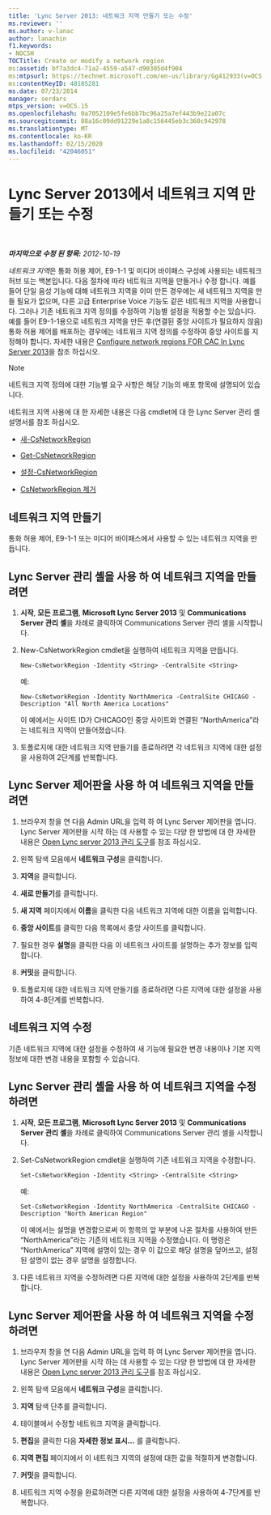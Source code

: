 ```yaml
---
title: 'Lync Server 2013: 네트워크 지역 만들기 또는 수정'
ms.reviewer: ''
ms.author: v-lanac
author: lanachin
f1.keywords:
- NOCSH
TOCTitle: Create or modify a network region
ms:assetid: bf7a3dc4-71a2-4559-a547-d90305d4f904
ms:mtpsurl: https://technet.microsoft.com/en-us/library/Gg412933(v=OCS.15)
ms:contentKeyID: 48185281
ms.date: 07/23/2014
manager: serdars
mtps_version: v=OCS.15
ms.openlocfilehash: 0a7052109e5fe6bb7bc96a25a7ef443b9e22a07c
ms.sourcegitcommit: 88a16c09dd91229e1a8c156445eb3c360c942978
ms.translationtype: MT
ms.contentlocale: ko-KR
ms.lasthandoff: 02/15/2020
ms.locfileid: "42046051"
---
```

<div data-xmlns="http://www.w3.org/1999/xhtml">

<div class="topic" data-xmlns="http://www.w3.org/1999/xhtml" data-msxsl="urn:schemas-microsoft-com:xslt" data-cs="http://msdn.microsoft.com/">

<div data-asp="http://msdn2.microsoft.com/asp">

# <a name="create-or-modify-a-network-region-in-lync-server-2013"></a>Lync Server 2013에서 네트워크 지역 만들기 또는 수정

</div>

<div id="mainSection">

<div id="mainBody">

<span> </span>

_**마지막으로 수정 된 항목:** 2012-10-19_

*네트워크 지역*은 통화 허용 제어, E9-1-1 및 미디어 바이패스 구성에 사용되는 네트워크 허브 또는 백본입니다. 다음 절차에 따라 네트워크 지역을 만들거나 수정 합니다. 예를 들어 단일 음성 기능에 대해 네트워크 지역을 이미 만든 경우에는 새 네트워크 지역을 만들 필요가 없으며, 다른 고급 Enterprise Voice 기능도 같은 네트워크 지역을 사용합니다. 그러나 기존 네트워크 지역 정의를 수정하여 기능별 설정을 적용할 수는 있습니다. 예를 들어 E9-1-1용으로 네트워크 지역을 만든 후(연결된 중앙 사이트가 필요하지 않음) 통화 허용 제어를 배포하는 경우에는 네트워크 지역 정의를 수정하여 중앙 사이트를 지정해야 합니다. 자세한 내용은 [Configure network regions FOR CAC In Lync Server 2013](lync-server-2013-configure-network-regions-for-cac.md)을 참조 하십시오.

<div>


> [!NOTE]  
> 네트워크 지역 정의에 대한 기능별 요구 사항은 해당 기능의 배포 항목에 설명되어 있습니다.



</div>

네트워크 지역 사용에 대 한 자세한 내용은 다음 cmdlet에 대 한 Lync Server 관리 셸 설명서를 참조 하십시오.

  - [새-CsNetworkRegion](https://docs.microsoft.com/powershell/module/skype/New-CsNetworkRegion)

  - [Get-CsNetworkRegion](https://docs.microsoft.com/powershell/module/skype/Get-CsNetworkRegionLink)

  - [설정-CsNetworkRegion](https://docs.microsoft.com/powershell/module/skype/Set-CsNetworkRegion)

  - [CsNetworkRegion 제거](https://docs.microsoft.com/powershell/module/skype/Remove-CsNetworkRegion)

<div>

## <a name="create-a-network-region"></a>네트워크 지역 만들기

통화 허용 제어, E9-1-1 또는 미디어 바이패스에서 사용할 수 있는 네트워크 지역을 만듭니다.

<div>

## <a name="to-create-a-network-region-using-lync-server-management-shell"></a>Lync Server 관리 셸을 사용 하 여 네트워크 지역을 만들려면

1.  **시작**, **모든 프로그램**, **Microsoft Lync Server 2013** 및 **Communications Server 관리 셸**을 차례로 클릭하여 Communications Server 관리 셸을 시작합니다.

2.  New-CsNetworkRegion cmdlet을 실행하여 네트워크 지역을 만듭니다.
    
        New-CsNetworkRegion -Identity <String> -CentralSite <String>
    
    예:
    
        New-CsNetworkRegion -Identity NorthAmerica -CentralSite CHICAGO -Description "All North America Locations"
    
    이 예에서는 사이트 ID가 CHICAGO인 중앙 사이트와 연결된 “NorthAmerica”라는 네트워크 지역이 만들어졌습니다.

3.  토폴로지에 대한 네트워크 지역 만들기를 종료하려면 각 네트워크 지역에 대한 설정을 사용하여 2단계를 반복합니다.

</div>

<div>

## <a name="to-create-a-network-region-using-lync-server-control-panel"></a>Lync Server 제어판을 사용 하 여 네트워크 지역을 만들려면

1.  브라우저 창을 연 다음 Admin URL을 입력 하 여 Lync Server 제어판을 엽니다. Lync Server 제어판을 시작 하는 데 사용할 수 있는 다양 한 방법에 대 한 자세한 내용은 [Open Lync server 2013 관리 도구](lync-server-2013-open-lync-server-administrative-tools.md)를 참조 하십시오.

2.  왼쪽 탐색 모음에서 **네트워크 구성**을 클릭합니다.

3.  **지역**을 클릭합니다.

4.  **새로 만들기**를 클릭합니다.

5.  **새 지역** 페이지에서 **이름**을 클릭한 다음 네트워크 지역에 대한 이름을 입력합니다.

6.  **중앙 사이트**를 클릭한 다음 목록에서 중앙 사이트를 클릭합니다.

7.  필요한 경우 **설명**을 클릭한 다음 이 네트워크 사이트를 설명하는 추가 정보를 입력합니다.

8.  **커밋**을 클릭합니다.

9.  토폴로지에 대한 네트워크 지역 만들기를 종료하려면 다른 지역에 대한 설정을 사용하여 4-8단계를 반복합니다.

</div>

</div>

<div>

## <a name="modify-a-network-region"></a>네트워크 지역 수정

기존 네트워크 지역에 대한 설정을 수정하여 새 기능에 필요한 변경 내용이나 기본 지역 정보에 대한 변경 내용을 포함할 수 있습니다.

<div>

## <a name="to-modify-a-network-region-using-lync-server-management-shell"></a>Lync Server 관리 셸을 사용 하 여 네트워크 지역을 수정 하려면

1.  **시작**, **모든 프로그램**, **Microsoft Lync Server 2013** 및 **Communications Server 관리 셸**을 차례로 클릭하여 Communications Server 관리 셸을 시작합니다.

2.  Set-CsNetworkRegion cmdlet을 실행하여 기존 네트워크 지역을 수정합니다.
    
        Set-CsNetworkRegion -Identity <String> -CentralSite <String>
    
    예:
    
        Set-CsNetworkRegion -Identity NorthAmerica -CentralSite CHICAGO -Description "North American Region"
    
    이 예에서는 설명을 변경함으로써 이 항목의 앞 부분에 나온 절차를 사용하여 만든 “NorthAmerica”라는 기존의 네트워크 지역을 수정했습니다. 이 명령은 “NorthAmerica” 지역에 설명이 있는 경우 이 값으로 해당 설명을 덮어쓰고, 설정된 설명이 없는 경우 설명을 설정합니다.

3.  다른 네트워크 지역을 수정하려면 다른 지역에 대한 설정을 사용하여 2단계를 반복합니다.

</div>

<div>

## <a name="to-modify-a-network-region-using-lync-server-control-panel"></a>Lync Server 제어판을 사용 하 여 네트워크 지역을 수정 하려면

1.  브라우저 창을 연 다음 Admin URL을 입력 하 여 Lync Server 제어판을 엽니다. Lync Server 제어판을 시작 하는 데 사용할 수 있는 다양 한 방법에 대 한 자세한 내용은 [Open Lync server 2013 관리 도구](lync-server-2013-open-lync-server-administrative-tools.md)를 참조 하십시오.

2.  왼쪽 탐색 모음에서 **네트워크 구성**을 클릭합니다.

3.  **지역** 탐색 단추를 클릭합니다.

4.  테이블에서 수정할 네트워크 지역을 클릭합니다.

5.  **편집**을 클릭한 다음 **자세한 정보 표시...** 를 클릭합니다.

6.  **지역 편집** 페이지에서 이 네트워크 지역의 설정에 대한 값을 적절하게 변경합니다.

7.  **커밋**을 클릭합니다.

8.  네트워크 지역 수정을 완료하려면 다른 지역에 대한 설정을 사용하여 4-7단계를 반복합니다.

</div>

</div>

</div>

<span> </span>

</div>

</div>

</div>

